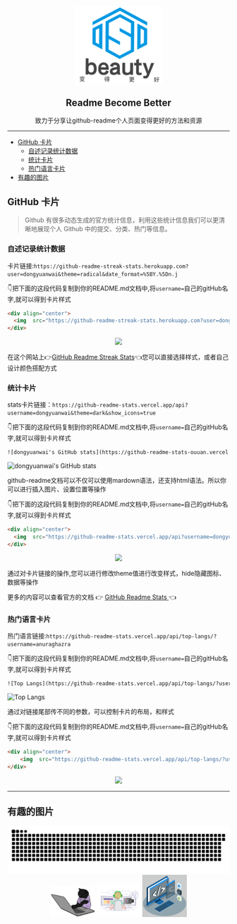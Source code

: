 <p align="center">
 <img width="200px" src="./images/beauty_logo.png" align="center" alt="GitHub Readme Stats" />
 <h2 align="center">Readme Become Better</h2>
 <p align="center">致力于分享让github-readme个人页面变得更好的方法和资源</p>
</p>

---

  - [GitHub 卡片](#github-卡片)
    - [自述记录统计数据](#自述记录统计数据)
    - [统计卡片](#统计卡片)
    - [热门语言卡片](#热门语言卡片)
  - [有趣的图片](#有趣的图片)


## GitHub 卡片
>Github 有很多动态生成的官方统计信息，利用这些统计信息我们可以更清晰地展现个人 Github 中的提交、分类、热门等信息。

### 自述记录统计数据

卡片链接:`https://github-readme-streak-stats.herokuapp.com?user=dongyuanwai&theme=radical&date_format=%5BY.%5Dn.j`

👇把下面的这段代码复制到你的README.md文档中,将`username=`自己的gitHub名字,就可以得到卡片样式
```html
<div align="center">
  <img  src="https://github-readme-streak-stats.herokuapp.com?user=dongyuanwai&theme=onedark&date_format=M%20j%5B%2C%20Y%5D" />
</div>
```
<div align="center"><img  src="https://github-readme-streak-stats.herokuapp.com?user=dongyuanwai&theme=onedark&date_format=M%20j%5B%2C%20Y%5D" /></div>

在这个网站上👉[GitHub Readme Streak Stats](https://github-readme-streak-stats.herokuapp.com/demo/)👈您可以直接选择样式，或者自己设计颜色搭配方式

### 统计卡片

stats卡片链接：`https://github-readme-stats.vercel.app/api?username=dongyuanwai&theme=dark&show_icons=true`

👇把下面的这段代码复制到你的README.md文档中,将`username=`自己的gitHub名字,就可以得到卡片样式
```html
![dongyuanwai's GitHub stats](https://github-readme-stats-ouuan.vercel.app/api?username=dongyuanwai&show_icons=true)
```
![dongyuanwai's GitHub stats](https://github-readme-stats-ouuan.vercel.app/api?username=dongyuanwai&show_icons=true)


github-readme文档可以不仅可以使用mardown语法，还支持html语法。所以你可以进行插入图片、设置位置等操作

👇把下面的这段代码复制到你的README.md文档中,将`username=`自己的gitHub名字,就可以得到卡片样式
```html
<div align="center">
  <img  src="https://github-readme-stats.vercel.app/api?username=dongyuanwai&show_icons=true&theme=radical&hide=contribs,prs" />
</div>
```
<div align="center"><img  src="https://github-readme-stats.vercel.app/api?username=dongyuanwai&show_icons=true&theme=radical&hide=contribs,prs" /></div>

通过对卡片链接的操作,您可以进行修改theme值进行改变样式，hide隐藏图标、数据等操作

更多的内容可以查看官方的文档 👉 [GitHub Readme Stats ](https://github.com/anuraghazra/github-readme-stats/blob/master/docs/readme_cn.md) 👈


### 热门语言卡片

热门语言链接:`https://github-readme-stats.vercel.app/api/top-langs/?username=anuraghazra`

👇把下面的这段代码复制到你的README.md文档中,将`username=`自己的gitHub名字,就可以得到卡片样式
```html
![Top Langs](https://github-readme-stats.vercel.app/api/top-langs/?username=anuraghazra)
```
![Top Langs](https://github-readme-stats.vercel.app/api/top-langs/?username=anuraghazra)

通过对链接尾部传不同的参数，可以控制卡片的布局，和样式

👇把下面的这段代码复制到你的README.md文档中,将`username=`自己的gitHub名字,就可以得到卡片样式
```html
<div align="center">
    <img  src="https://github-readme-stats.vercel.app/api/top-langs/?username=anuraghazra&layout=compact" />
</div>
```
<div align="center">
    <img  src="https://github-readme-stats.vercel.app/api/top-langs/?username=anuraghazra&layout=compact&theme=dark" />
</div>

---

## 有趣的图片

<div align="center">
    <img  src="./icon/github-contribution-grid-snake.svg" />
    <br />
    <img width="20%"  src="./images/catcoding.gif" alt="catcoding" />
    <img width="20%" src="./images/coding.gif" alt="coding" />
    <img width="20%" src="./images/techstack.gif" alt="techstack" />
</div>


